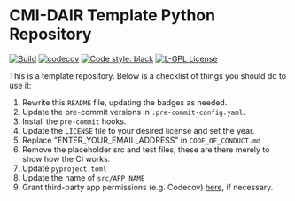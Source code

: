 # CMI-DAIR Template Python Repository

[![Build](https://github.com/cmi-dair/template_python_repository/actions/workflows/python_tests.yaml/badge.svg?branch=main)](https://github.com/cmi-dair/template_python_repository/actions/workflows/python_tests.yaml?query=branch%3Amain)
[![codecov](https://codecov.io/gh/cmi-dair/template_python_repository/branch/main/graph/badge.svg?token=22HWWFWPW5)](https://codecov.io/gh/cmi-dair/template_python_repository)
[![Code style: black](https://img.shields.io/badge/code%20style-black-000000.svg)](https://github.com/psf/black)
[![L-GPL License](https://img.shields.io/badge/license-L--GPL-blue.svg)](LICENSE)

This is a template repository. Below is a checklist of things you should do to use it:

1. Rewrite this `README` file, updating the badges as needed.
2. Update the pre-commit versions in `.pre-commit-config.yaml`.
3. Install the `pre-commit` hooks.
4. Update the `LICENSE` file to your desired license and set the year.
5. Replace "ENTER_YOUR_EMAIL_ADDRESS" in `CODE_OF_CONDUCT.md`
6. Remove the placeholder src and test files, these are there merely to show how the CI works.
7. Update `pyproject.toml`
8. Update the name of `src/APP_NAME`
9. Grant third-party app permissions (e.g. Codecov) [here](https://github.com/organizations/cmi-dair/settings/installations), if necessary.
